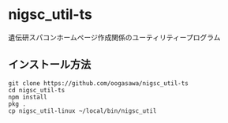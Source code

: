 # nigsc_util-ts

遺伝研スパコンホームページ作成関係のユーティリティープログラム

## インストール方法

```
git clone https://github.com/oogasawa/nigsc_util-ts
cd nigsc_util-ts
npm install
pkg .
cp nigsc_util-linux ~/local/bin/nigsc_util
```




